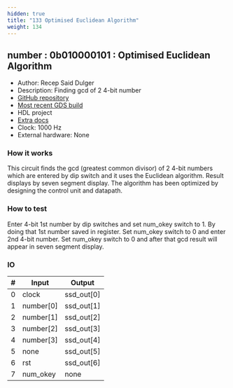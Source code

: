 ```yaml
---
hidden: true
title: "133 Optimised Euclidean Algorithm"
weight: 134
---
```


## number : 0b010000101 : Optimised Euclidean Algorithm

* Author: Recep Said Dulger
* Description: Finding gcd of 2 4-bit number
* [GitHub repository](https://github.com/RecepSaid/tt02-euclidean-algorithm)
* [Most recent GDS build](https://github.com/RecepSaid/tt02-euclidean-algorithm/actions/runs/3602221231)
* HDL project
* [Extra docs](https://github.com/RecepSaid/tt02-euclidean-algorithm)
* Clock: 1000 Hz
* External hardware: None



### How it works

This circuit finds the gcd (greatest common divisor) of 2 4-bit numbers which are entered by dip switch and it uses the Euclidean algorithm. Result displays by seven segment display. The algorithm has been optimized by designing the control unit and datapath.

### How to test

Enter 4-bit 1st number by dip switches and set num_okey switch to 1. By doing that 1st number saved in register. Set num_okey switch to 0 and enter 2nd 4-bit number. Set num_okey switch to 0 and after that gcd result will appear in seven segment display.

### IO

| # | Input        | Output       |
|---|--------------|--------------|
| 0 | clock  | ssd_out[0] |
| 1 | number[0]  | ssd_out[1] |
| 2 | number[1]  | ssd_out[2] |
| 3 | number[2]  | ssd_out[3] |
| 4 | number[3]  | ssd_out[4] |
| 5 | none  | ssd_out[5] |
| 6 | rst  | ssd_out[6] |
| 7 | num_okey  | none |
